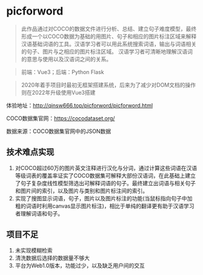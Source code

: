 # picforword
> 此作品通过对COCO的数据文件进行分析、总结、建立句子难度模型，最终形成一个以COCO数据为基础的用图片、句子和相应的图片标注区域来解释汉语基础词语的工具。汉语学习者可以用此系统搜索词语，输出与词语相关的句子、图片与之相应的图片标注区域。
> 汉语学习者可清晰地理解汉语词的意思与使用以及汉语词之间的关系。

>前端：Vue3；后端：Python Flask

>2020年着手项目时最初无框架搭建系统，后来为了减少对DOM文档的操作则在2022年升级使用Vue3搭建

体验地址：http://qinsw666.top/picforword/picforword.html

COCO数据集官网：https://cocodataset.org/

数据来源：COCO数据集官网中的JSON数据

## 技术难点实现
1. 对COCO超过60万的图片英文注释进行汉化与分词，通过计算这些词语在汉语等级词表的覆盖率证实了COCO数据集可解释大部份汉语词，在此基础上建立了句子复杂度线性模型筛选出可解释词语的句子。最终建立出词语与相关句子和图片间的索引，以及图片与类别和图片标注间的索引。
2. 实现了搜图显示词语，句子，图片以及图片标注的功能(当鼠标指向句子中加粗的词语时利用canvas显示图片标注)，相比于单纯的翻译更有助于汉语学习者理解词语和句子。

## 项目不足
1. 未实现模糊检索
2. 清洗数据后选择的数据量不够大
3. 平台为Web1.0版本，功能过少，以及缺乏用户间的交互
